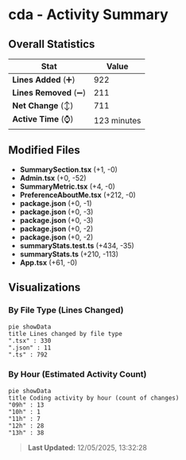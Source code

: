 # cda - Activity Summary 

## Overall Statistics

| Stat                   | Value                                                             |
| ---------------------- | ----------------------------------------------------------------- |
| **Lines Added** (➕)   | 922                                          |
| **Lines Removed** (➖) | 211                                        |
| **Net Change** (↕)    | 711                |
| **Active Time** (⌚)   | 123 minutes |


## Modified Files
- **SummarySection.tsx** (+1, -0)
- **Admin.tsx** (+0, -52)
- **SummaryMetric.tsx** (+4, -0)
- **PreferenceAboutMe.tsx** (+212, -0)
- **package.json** (+0, -1)
- **package.json** (+0, -3)
- **package.json** (+0, -3)
- **package.json** (+0, -2)
- **package.json** (+0, -2)
- **summaryStats.test.ts** (+434, -35)
- **summaryStats.ts** (+210, -113)
- **App.tsx** (+61, -0)

## Visualizations

### By File Type (Lines Changed)

```mermaid
pie showData
title Lines changed by file type
".tsx" : 330
".json" : 11
".ts" : 792
```

### By Hour (Estimated Activity Count)

```mermaid
pie showData
title Coding activity by hour (count of changes)
"09h" : 13
"10h" : 1
"11h" : 7
"12h" : 28
"13h" : 38
```


> **Last Updated:** 12/05/2025, 13:32:28